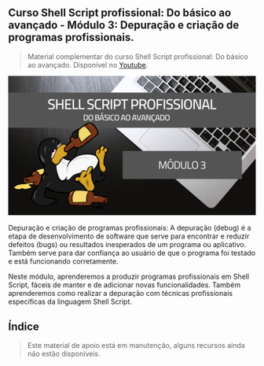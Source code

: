 ## Curso Shell Script profissional: Do básico ao avançado - Módulo 3: Depuração e criação de programas profissionais.

> Material complementar do curso Shell Script profissional: Do básico ao avançado. Disponível no [Youtube](https://www.youtube.com/watch?v=JDyUG_BBUdA&list=PLLCFxfe9wkl-xaW5cRB0jsOlaxV0NY51w).

<img src="https://github.com/Geofisicando/Curso-Shell-Script-Profissional-mod-3/blob/main/Shell%20Script%203(1).png" width=1000>

Depuração e criação de programas profissionais: A depuração (debug) é a etapa de desenvolvimento de software
que serve para encontrar e reduzir defeitos (bugs) ou resultados inesperados de um programa ou aplicativo.
Também serve para dar confiança ao usuário de que o programa foi testado e está funcionando corretamente.

Neste módulo, aprenderemos a produzir programas profissionais em Shell Script, fáceis de manter e de
adicionar novas funcionalidades. Também aprenderemos como realizar a depuração com técnicas profissionais
específicas da linguagem Shell Script.

## Índice
> Este material de apoio está em manutenção, alguns recursos ainda não estão disponíveis.
